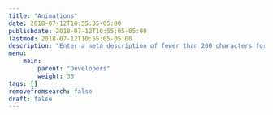 ```yaml
---
title: "Animations"
date: 2018-07-12T10:55:05-05:00
publishdate: 2018-07-12T10:55:05-05:00
lastmod: 2018-07-12T10:55:05-05:00 
description: "Enter a meta description of fewer than 200 characters for Animations that will also act as a lead paragraph."
menu: 
    main:
        parent: "Developers"
        weight: 35
tags: []
removefromsearch: false
draft: false
---
```



